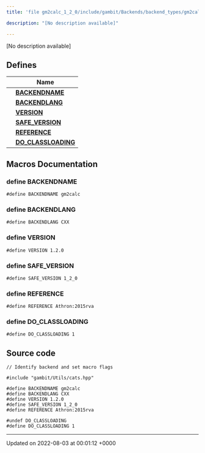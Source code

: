 ```yaml
---
title: 'file gm2calc_1_2_0/include/gambit/Backends/backend_types/gm2calc_1_2_0/identification.hpp'

description: "[No description available]"

---
```







[No description available]

## Defines

|                | Name           |
| -------------- | -------------- |
|  | **[BACKENDNAME](/documentation/code/colliderbit_development/files/include_2gambit_2backends_2backend__types_2gm2calc__1__2__0_2identification_8hpp/#define-backendname)**  |
|  | **[BACKENDLANG](/documentation/code/colliderbit_development/files/include_2gambit_2backends_2backend__types_2gm2calc__1__2__0_2identification_8hpp/#define-backendlang)**  |
|  | **[VERSION](/documentation/code/colliderbit_development/files/include_2gambit_2backends_2backend__types_2gm2calc__1__2__0_2identification_8hpp/#define-version)**  |
|  | **[SAFE_VERSION](/documentation/code/colliderbit_development/files/include_2gambit_2backends_2backend__types_2gm2calc__1__2__0_2identification_8hpp/#define-safe-version)**  |
|  | **[REFERENCE](/documentation/code/colliderbit_development/files/include_2gambit_2backends_2backend__types_2gm2calc__1__2__0_2identification_8hpp/#define-reference)**  |
|  | **[DO_CLASSLOADING](/documentation/code/colliderbit_development/files/include_2gambit_2backends_2backend__types_2gm2calc__1__2__0_2identification_8hpp/#define-do-classloading)**  |




## Macros Documentation

### define BACKENDNAME

```
#define BACKENDNAME gm2calc
```


### define BACKENDLANG

```
#define BACKENDLANG CXX
```


### define VERSION

```
#define VERSION 1.2.0
```


### define SAFE_VERSION

```
#define SAFE_VERSION 1_2_0
```


### define REFERENCE

```
#define REFERENCE Athron:2015rva
```


### define DO_CLASSLOADING

```
#define DO_CLASSLOADING 1
```


## Source code

```
// Identify backend and set macro flags

#include "gambit/Utils/cats.hpp"

#define BACKENDNAME gm2calc
#define BACKENDLANG CXX
#define VERSION 1.2.0
#define SAFE_VERSION 1_2_0
#define REFERENCE Athron:2015rva

#undef DO_CLASSLOADING
#define DO_CLASSLOADING 1
```


-------------------------------

Updated on 2022-08-03 at 00:01:12 +0000
